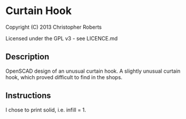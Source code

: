 Curtain Hook
============

Copyright (C) 2013 Christopher Roberts

Licensed under the GPL v3 - see LICENCE.md

Description
-----------
OpenSCAD design of an unusual curtain hook.
A slightly unusual curtain hook, which proved difficult to find in the shops.

Instructions
------------
I chose to print solid, i.e. infill = 1.
